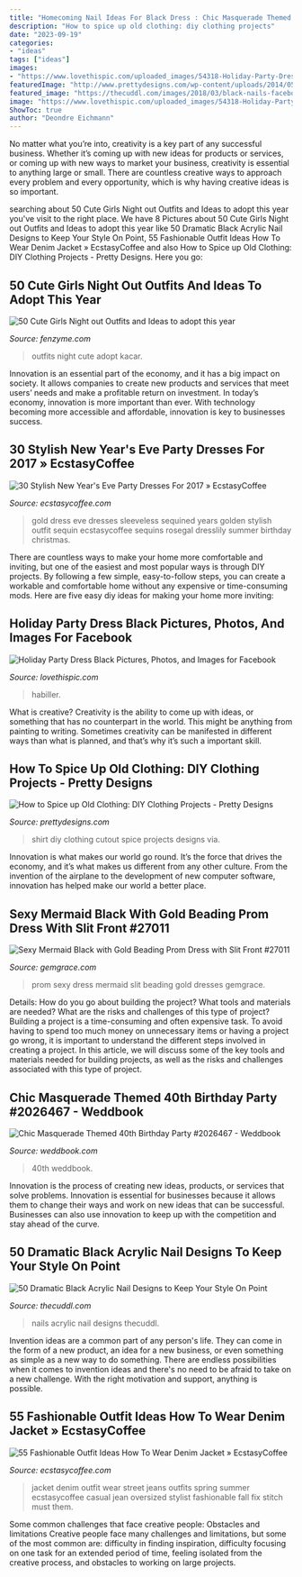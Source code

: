 ```yaml
---
title: "Homecoming Nail Ideas For Black Dress : Chic Masquerade Themed 40th Birthday Party #2026467"
description: "How to spice up old clothing: diy clothing projects"
date: "2023-09-19"
categories:
- "ideas"
tags: ["ideas"]
images:
- "https://www.lovethispic.com/uploaded_images/54318-Holiday-Party-Dress-Black.jpg"
featuredImage: "http://www.prettydesigns.com/wp-content/uploads/2014/05/Cutout-T-shirt.jpg"
featured_image: "https://thecuddl.com/images/2018/03/black-nails-facebook-thecuddl.jpg"
image: "https://www.lovethispic.com/uploaded_images/54318-Holiday-Party-Dress-Black.jpg"
ShowToc: true
author: "Deondre Eichmann"
---
```



No matter what you’re into, creativity is a key part of any successful business. Whether it’s coming up with new ideas for products or services, or coming up with new ways to market your business, creativity is essential to anything large or small. There are countless creative ways to approach every problem and every opportunity, which is why having creative ideas is so important.

	

		
searching about 50 Cute Girls Night out Outfits and Ideas to adopt this year you've visit to the right place. We have 8 Pictures about 50 Cute Girls Night out Outfits and Ideas to adopt this year like 50 Dramatic Black Acrylic Nail Designs to Keep Your Style On Point, 55 Fashionable Outfit Ideas How To Wear Denim Jacket » EcstasyCoffee and also How to Spice up Old Clothing: DIY Clothing Projects - Pretty Designs. Here you go:
		
    
## 50 Cute Girls Night Out Outfits And Ideas To Adopt This Year

<img loading=lazy src="http://fenzyme.com/wp-content/uploads/2015/06/Cute-Girls-Night-out-Outfits-and-Ideas26.jpg" onerror="this.onerror=null;this.src='https://tse2.mm.bing.net/th?id=OIP.9TwngK95Y5AEpZZ_vyyt0wHaLa&amp;pid=15.1';" alt="50 Cute Girls Night out Outfits and Ideas to adopt this year">

_Source: fenzyme.com_

>outfits night cute adopt kacar. 

	

Innovation is an essential part of the economy, and it has a big impact on society. It allows companies to create new products and services that meet users’ needs and make a profitable return on investment. In today’s economy, innovation is more important than ever. With technology becoming more accessible and affordable, innovation is key to businesses success.

    
## 30 Stylish New Year&#039;s Eve Party Dresses For 2017 » EcstasyCoffee

<img loading=lazy src="https://i1.wp.com/www.ecstasycoffee.com/wp-content/uploads/2016/10/Black-Gold-Sequins-Sleeveless-Dress.jpg?resize=400%2C600" onerror="this.onerror=null;this.src='https://tse3.mm.bing.net/th?id=OIP.vLcn1w0JmiUF0-W0JxkuyQHaLH&amp;pid=15.1';" alt="30 Stylish New Year&#039;s Eve Party Dresses For 2017 » EcstasyCoffee">

_Source: ecstasycoffee.com_

>gold dress eve dresses sleeveless sequined years golden stylish outfit sequin ecstasycoffee sequins rosegal dresslily summer birthday christmas. 

	

There are countless ways to make your home more comfortable and inviting, but one of the easiest and most popular ways is through DIY projects. By following a few simple, easy-to-follow steps, you can create a workable and comfortable home without any expensive or time-consuming mods. Here are five easy diy ideas for making your home more inviting: 

    
## Holiday Party Dress Black Pictures, Photos, And Images For Facebook

<img loading=lazy src="https://www.lovethispic.com/uploaded_images/54318-Holiday-Party-Dress-Black.jpg" onerror="this.onerror=null;this.src='https://tse1.mm.bing.net/th?id=OIP.e8Co87SxmgaMSQDOBJcGsAHaJ4&amp;pid=15.1';" alt="Holiday Party Dress Black Pictures, Photos, and Images for Facebook">

_Source: lovethispic.com_

>habiller. 

	

What is creative?
Creativity is the ability to come up with ideas, or something that has no counterpart in the world. This might be anything from painting to writing. Sometimes creativity can be manifested in different ways than what is planned, and that’s why it’s such a important skill.

    
## How To Spice Up Old Clothing: DIY Clothing Projects - Pretty Designs

<img loading=lazy src="http://www.prettydesigns.com/wp-content/uploads/2014/05/Cutout-T-shirt.jpg" onerror="this.onerror=null;this.src='https://tse2.mm.bing.net/th?id=OIP.2_REjFjFZpT5rQQK8TqlrAHaLX&amp;pid=15.1';" alt="How to Spice up Old Clothing: DIY Clothing Projects - Pretty Designs">

_Source: prettydesigns.com_

>shirt diy clothing cutout spice projects designs via. 

	

Innovation is what makes our world go round. It’s the force that drives the economy, and it’s what makes us different from any other culture. From the invention of the airplane to the development of new computer software, innovation has helped make our world a better place.

    
## Sexy Mermaid Black With Gold Beading Prom Dress With Slit Front #27011

<img loading=lazy src="https://cdn77.gemgrace.com/35985-thickbox_default/sexy-mermaid-black-with-gold-beading-prom-dress-with-slit-front.jpg" onerror="this.onerror=null;this.src='https://tse1.mm.bing.net/th?id=OIP.TCNMG_SCo1ADr1AtyjfIJwHaJH&amp;pid=15.1';" alt="Sexy Mermaid Black with Gold Beading Prom Dress with Slit Front #27011">

_Source: gemgrace.com_

>prom sexy dress mermaid slit beading gold dresses gemgrace. 

	

Details: How do you go about building the project? What tools and materials are needed? What are the risks and challenges of this type of project?
Building a project is a time-consuming and often expensive task. To avoid having to spend too much money on unnecessary items or having a project go wrong, it is important to understand the different steps involved in creating a project. In this article, we will discuss some of the key tools and materials needed for building projects, as well as the risks and challenges associated with this type of project.

    
## Chic Masquerade Themed 40th Birthday Party #2026467 - Weddbook

<img loading=lazy src="http://s4.weddbook.me/t1/2/0/2/2026467/chic-masquerade-themed-40th-birthday-party.jpg" onerror="this.onerror=null;this.src='https://tse4.mm.bing.net/th?id=OIP.OExJppwotBLBeCa-u7r3WQHaKt&amp;pid=15.1';" alt="Chic Masquerade Themed 40th Birthday Party #2026467 - Weddbook">

_Source: weddbook.com_

>40th weddbook. 

	

Innovation is the process of creating new ideas, products, or services that solve problems. Innovation is essential for businesses because it allows them to change their ways and work on new ideas that can be successful. Businesses can also use innovation to keep up with the competition and stay ahead of the curve.

    
## 50 Dramatic Black Acrylic Nail Designs To Keep Your Style On Point

<img loading=lazy src="https://thecuddl.com/images/2018/03/black-nails-facebook-thecuddl.jpg" onerror="this.onerror=null;this.src='https://tse1.mm.bing.net/th?id=OIP.aGkoRnBM6B3Kz5tvOo5sJAHaD3&amp;pid=15.1';" alt="50 Dramatic Black Acrylic Nail Designs to Keep Your Style On Point">

_Source: thecuddl.com_

>nails acrylic nail designs thecuddl. 

	

Invention ideas are a common part of any person's life. They can come in the form of a new product, an idea for a new business, or even something as simple as a new way to do something. There are endless possibilities when it comes to invention ideas and there's no need to be afraid to take on a new challenge. With the right motivation and support, anything is possible.

    
## 55 Fashionable Outfit Ideas How To Wear Denim Jacket » EcstasyCoffee

<img loading=lazy src="https://i2.wp.com/www.ecstasycoffee.com/wp-content/uploads/2016/10/Must-have-them-Stitch-Fix-Stylist.jpg" onerror="this.onerror=null;this.src='https://tse1.mm.bing.net/th?id=OIP.YLtwAANP6BwnqESv-KHrLAAAAA&amp;pid=15.1';" alt="55 Fashionable Outfit Ideas How To Wear Denim Jacket » EcstasyCoffee">

_Source: ecstasycoffee.com_

>jacket denim outfit wear street jeans outfits spring summer ecstasycoffee casual jean oversized stylist fashionable fall fix stitch must them. 

	

Some common challenges that face creative people: Obstacles and limitations
Creative people face many challenges and limitations, but some of the most common are: difficulty in finding inspiration, difficulty focusing on one task for an extended period of time, feeling isolated from the creative process, and obstacles to working on large projects.

